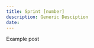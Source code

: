 ```yaml
---
title: Sprint [number]
description: Generic Desciption
date: 
---
```

        
Example post
        
        